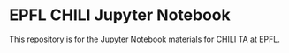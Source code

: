 # EPFL CHILI Jupyter Notebook

This repository is for the Jupyter Notebook materials for CHILI TA at EPFL.
